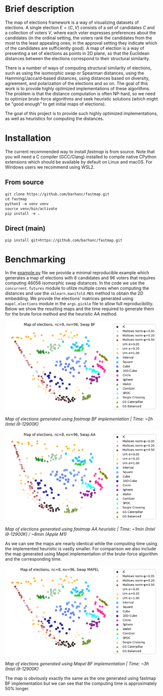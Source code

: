 # Brief description

The map of elections framework is a way of visualizing datasets of elections. A single election
$E=(C,V)$ consists of a set of candidates $C$ and a collection of voters $V$, where each voter
expresses preferences about the candidates (in the ordinal setting, the voters rank the candidates
from the most to the least appealing ones; in the approval setting they indicate which of the
candidates are sufficiently good). A map of election is a way of presenting a set of elections as
points in 2D plane, so that the Euclidean distances between the elections correspond to their
structural similarity.

There is a number of ways of computing structural similarity of elections, such as using the
isomorphic swap or Spearman distances, using the Hamming/Jaccard-based distances, using distances
based on diversity, agreement, and polarization of the elections and so on. The goal of this work is
to provide highly optimized implementations of these algorithms. The problem is that the distance
computation is often NP-hard, so we need to optimize brute-force algorithms and seek heuristic
solutions (which might be "good enough" to get initial maps of elections).

The goal of this project is to provide such highly optimized implementations, as well as heuristics
for computing the distances.

# Installation

The current recommended way to install *fastmap* is from source. Note that you will need a C
compiler (GCC/Clang) installed to compile native CPython extensions which should be available by
default on Linux and macOS. For Windows users we recommend using WSL2.

## From source

```shell
git clone https://github.com/barhanc/fastmap.git
cd fastmap
python3 -m venv venv
source venv/bin/activate
pip install -e .
```
## Direct (main)

```shell
pip install git+https://github.com/barhanc/fastmap.git
```

# Benchmarking

In the [example.py](/examples/example.py) file we provide a minimal reproducible example which
generates a map of elections with 8 candidates and 96 voters that requires computing 46056
isomorphic swap distances. In the code we use the `concurrent.futures` module to utilze multiple
cores when computing the distances and use the `sklearn.manifold.MDS` method to obtain the 2D
embedding. We provide the elections' matrices generated using `mapel.elections` module in the
`args.pickle` file to allow full reproducibility. Below we show the resulting maps and the time
required to generate them for the brute force method and the heuristic AA method.

![alt text](/examples/map9658.png "Map of elections using fastmap BF implementation")

*Map of elections generated using fastmap BF implementation | Time: ~2h (Intel i9-12900K)*

![alt text](/examples/map4022.png "Map of elections using fastmap AA heuristic")

*Map of elections generated using fastmap AA heuristic | Time: ~1min (Intel i9-12900K) / ~8min (Apple M1)*

As we can see the maps are nearly identical while the computing time using the implemented heuristic
is vastly smaller. For comparison we also include the map generated using Mapel implementation of
the brute-force algorithm and the corresponding time.

![alt text](/examples/map2758.png "Map of elections using Mapel BF implementation")

*Map of elections generated using Mapel BF implementation | Time: ~3h (Intel i9-12900K)*

The map is obviously exactly the same as the one generated using fastmap BF implementation but we
can see that the computing time is approximately 50% longer.